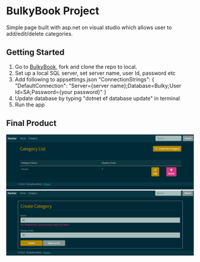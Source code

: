# BulkyBook Project

Simple page built with asp.net on visual studio which allows user to add/edit/delete categories.

## Getting Started

1. Go to [BulkyBook](https://github.com/yuhaoyann/BulkyBook), fork and clone the repo to local.
2. Set up a local SQL server, set server name, user Id, password etc
3. Add following to appsettings.json
"ConnectionStrings": {
        "DefaultConnection": "Server={server name};Database=Bulky;User Id=SA;Password={your password}"
    }
4. Update database by typing "dotnet ef database update" in terminal
5. Run the app


## Final Product

!["main page"](https://github.com/yuhaoyann/BulkyBook/blob/master/BulkyBookWeb/Content/Images/MainPage.png)
!["create category"](https://github.com/yuhaoyann/BulkyBook/blob/master/BulkyBookWeb/Content/Images/CreateCategory.png)

